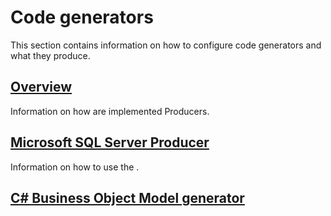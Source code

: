 # Code generators

This section contains information on how to configure code generators and what they produce.

## [Overview](code-generators/overview.md)

Information on how are implemented Producers.

## [Microsoft SQL Server Producer](code-generators/microsoft_sql_server_code_generator.md)

Information on how to use the .

## [C# Business Object Model generator](code-generators/c_business_object_model_generator.md)
